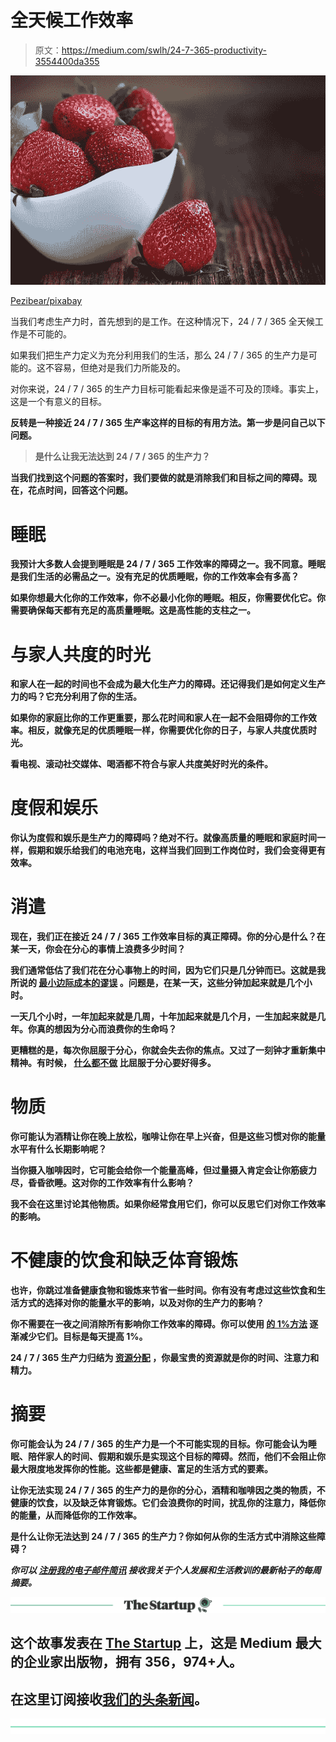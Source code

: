 # 全天候工作效率

> 原文：<https://medium.com/swlh/24-7-365-productivity-3554400da355>

![](img/b12209fe072cd9304c4421ddf5de1032.png)

[Pezibear/pixabay](https://pixabay.com/en/strawberries-fresh-ripe-sweet-1330459/)

当我们考虑生产力时，首先想到的是工作。在这种情况下，24 / 7 / 365 全天候工作是不可能的。

如果我们把生产力定义为充分利用我们的生活，那么 24 / 7 / 365 的生产力是可能的。这不容易，但绝对是我们力所能及的。

对你来说，24 / 7 / 365 的生产力目标可能看起来像是遥不可及的顶峰。事实上，这是一个有意义的目标。

[](https://ideavisionaction.com/personal-development/make-the-achievement-of-your-goals-inevitable/)**反转是一种接近 24 / 7 / 365 生产率这样的目标的有用方法。第一步是问自己以下问题。**

> ****是什么让我无法达到 24 / 7 / 365 的生产力？****

**当我们找到这个问题的答案时，我们要做的就是消除我们和目标之间的障碍。现在，花点时间，回答这个问题。**

# **睡眠**

**我预计大多数人会提到睡眠是 24 / 7 / 365 工作效率的障碍之一。我不同意。睡眠是我们生活的必需品之一。没有充足的优质睡眠，你的工作效率会有多高？**

**如果你想最大化你的工作效率，你不必最小化你的睡眠。相反，你需要优化它。你需要确保每天都有充足的高质量睡眠。这是高性能的支柱之一。**

# **与家人共度的时光**

**和家人在一起的时间也不会成为最大化生产力的障碍。还记得我们是如何定义生产力的吗？它充分利用了你的生活。**

**如果你的家庭比你的工作更重要，那么花时间和家人在一起不会阻碍你的工作效率。相反，就像充足的优质睡眠一样，你需要优化你的日子，与家人共度优质时光。**

**看电视、滚动社交媒体、喝酒都不符合与家人共度美好时光的条件。**

# **度假和娱乐**

**你认为度假和娱乐是生产力的障碍吗？绝对不行。就像高质量的睡眠和家庭时间一样，假期和娱乐给我们的电池充电，这样当我们回到工作岗位时，我们会变得更有效率。**

# **消遣**

**现在，我们正在接近 24 / 7 / 365 工作效率目标的真正障碍。你的分心是什么？在某一天，你会在分心的事情上浪费多少时间？**

**我们通常低估了我们花在分心事物上的时间，因为它们只是几分钟而已。这就是我所说的 [**最小边际成本的谬误**](https://ideavisionaction.com/personal-development/the-fallacy-of-minimum-marginal-costs/) 。问题是，在某一天，这些分钟加起来就是几个小时。**

**一天几个小时，一年加起来就是几周，十年加起来就是几个月，一生加起来就是几年。你真的想因为分心而浪费你的生命吗？**

**更糟糕的是，每次你屈服于分心，你就会失去你的焦点。又过了一刻钟才重新集中精神。有时候， [**什么都不做**](https://ideavisionaction.com/business/doing-nothing-is-not-wasting-time/) 比屈服于分心要好得多。**

# **物质**

**你可能认为酒精让你在晚上放松，咖啡让你在早上兴奋，但是这些习惯对你的能量水平有什么长期影响呢？**

**当你摄入咖啡因时，它可能会给你一个能量高峰，但过量摄入肯定会让你筋疲力尽，昏昏欲睡。这对你的工作效率有什么影响？**

**我不会在这里讨论其他物质。如果你经常食用它们，你可以反思它们对你工作效率的影响。**

# **不健康的饮食和缺乏体育锻炼**

**也许，你跳过准备健康食物和锻炼来节省一些时间。你有没有考虑过这些饮食和生活方式的选择对你的能量水平的影响，以及对你的生产力的影响？**

**你不需要在一夜之间消除所有影响你工作效率的障碍。你可以使用 [**的 1%方法**](https://ideavisionaction.com/personal-development/how-to-improve-your-life-38x-in-a-year/) 逐渐减少它们。目标是每天提高 1%。**

**24 / 7 / 365 生产力归结为 [**资源分配**](https://ideavisionaction.com/personal-development/resource-allocation-is-a-critical-skill-for-your-personal-success/) ，你最宝贵的资源就是你的时间、注意力和精力。**

# **摘要**

**你可能会认为 24 / 7 / 365 的生产力是一个不可能实现的目标。你可能会认为睡眠、陪伴家人的时间、假期和娱乐是实现这个目标的障碍。然而，他们不会阻止你最大限度地发挥你的性能。这些都是健康、富足的生活方式的要素。**

**让你无法实现 24 / 7 / 365 的生产力的是你的分心，酒精和咖啡因之类的物质，不健康的饮食，以及缺乏体育锻炼。它们会浪费你的时间，扰乱你的注意力，降低你的能量，从而降低你的工作效率。**

**是什么让你无法达到 24 / 7 / 365 的生产力？你如何从你的生活方式中消除这些障碍？**

*****你可以*** [***注册我的电子邮件简讯***](https://ideavisionaction.com/email-newsletter/) ***接收我关于个人发展和生活教训的最新帖子的每周摘要。*****

**[![](img/308a8d84fb9b2fab43d66c117fcc4bb4.png)](https://medium.com/swlh)**

## **这个故事发表在 [The Startup](https://medium.com/swlh) 上，这是 Medium 最大的企业家出版物，拥有 356，974+人。**

## **在这里订阅接收[我们的头条新闻](http://growthsupply.com/the-startup-newsletter/)。**

**[![](img/b0164736ea17a63403e660de5dedf91a.png)](https://medium.com/swlh)**